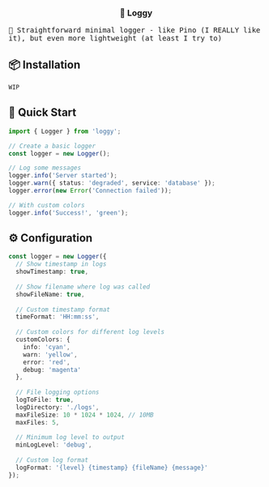 <h3 align="center">🚀 Loggy </h3>


<samp>📝 Straightforward minimal logger - like Pino (I REALLY like it), but even more lightweight (at least I try to)</samp>

## 📦 Installation

```bash
WIP
```

## 🚀 Quick Start

```typescript
import { Logger } from 'loggy';

// Create a basic logger
const logger = new Logger();

// Log some messages
logger.info('Server started');
logger.warn({ status: 'degraded', service: 'database' });
logger.error(new Error('Connection failed'));

// With custom colors
logger.info('Success!', 'green');
```

## ⚙️ Configuration

```typescript
const logger = new Logger({
  // Show timestamp in logs
  showTimestamp: true,
  
  // Show filename where log was called
  showFileName: true,
  
  // Custom timestamp format
  timeFormat: 'HH:mm:ss',
  
  // Custom colors for different log levels
  customColors: {
    info: 'cyan',
    warn: 'yellow',
    error: 'red',
    debug: 'magenta'
  },
  
  // File logging options
  logToFile: true,
  logDirectory: './logs',
  maxFileSize: 10 * 1024 * 1024, // 10MB
  maxFiles: 5,
  
  // Minimum log level to output
  minLogLevel: 'debug',
  
  // Custom log format
  logFormat: '{level} {timestamp} {fileName} {message}'
});
```
